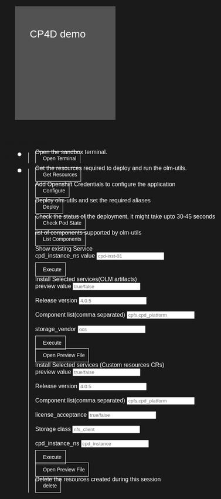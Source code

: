 <html>
<head>
  <meta name="viewport" content="width=device-width, initial-scale=1" />
   <script src="olm-utils.js">
  </script>

  <style>
    html,
    div,
    body {
      background-color: #1a1a1a;
      font-family: "IBM Plex Sans", sans-serif;
      font-size: 16px;
      outline: none;
    }
    body {
      font-family: Helvetica, sans-serif;
    }
    /* The actual timeline (the vertical ruler) */
    .timeline {
      position: relative;
      max-width: 1200px;
      margin: 0 auto;
      margin-left: 50px;
    }
    .content p {
      margin: 0px;
    }
    .content .afterbutton {
      padding-top: 16px;
    }
    /* The actual timeline (the vertical ruler) */
    .timeline::after {
      content: "";
      position: absolute;
      width: 1px;
      background-color: white;
      top: 15px;
      bottom: -6px;
      left: 18px;
      margin-left: -2px;
    }
    /* Container around content */
    .container {
      padding: 0px 0px;
      width: 100%;
      align-content: left;
      margin: 0px 0px 0px 0px;
      margin-left: 25px;
      margin-top: 32px;
    }
    /* The circles on the timeline */
    .container::after {
      content: "";
      position: absolute;
      width: 10px;
      height: 10px;
      right: -6px;
      background-color: white;
      border: 0px solid #ff9f55;
      top: 15px;
      border-radius: 50%;
      z-index: 1;
      margin: 0px 0px 0px 0px;
    }
    /* The circles on the timeline */
    /* Place the container to the left */
    .left {
      left: 0px;
    }
    /* Place the container to the right */
    .right {
      left: 0px;
    }
    /* Add arrows to the left container (pointing right) */
    .left::before {
      content: " ";
      height: 0;
      top: 22px;
      width: 0;
      z-index: 1;
      right: 30px;
      border: medium solid white;
      border-width: 10px 0 10px 10px;
      border-color: transparent transparent transparent white;
    }
    /* Fix the circle for containers on the right side */
    .right::after {
      left: -13px;
    }
    /* The actual content */
    .content {
      padding: 5px 10px;
      color: white;
      background: transparent;
    }
    .button.is-dark.is-medium {
      font-family: "IBM Plex Sans", sans-serif;
      background: transparent;
      border-color: white;
      color: #fff;
      border: 1px solid white;
      padding: 10px;
      padding-left: 20px;
      margin-bottom: 13px;
      border-radius: 0px;
      min-width: 180px;
      font-size: 14px;
      text-align: left;
      min-height: 48px;
      margin: 0px;
      justify-content: left;
    }
    .button.is-dark.is-medium:hover {
      font-family: "IBM Plex Sans", sans-serif;
      background-color: #2a67f5;
      border-color: white;
      color: #fff;
      text-decoration: none;
    }
    .footer {
      display: flex;
      background-color: #343a3e;
      margin-top: 20px;
      padding: 0px;
      max-width: 1200px;
    }
    .github-icon {
      min-height: 100%;
      min-width: 100%;
      object-fit: cover;
      object-position: 250% 100px;
      opacity: 15%;
      bottom: 15px;
    }
    .image-content {
      padding: 5px 10px;
      background: transparent;
      color: black;
      position: absolute;
      font-size: 27px;
    }
    .image-div {
      position: relative;
      background-color: white;
      min-width: 50%;
      background-image: linear-gradient(rgba(255, 255, 255, 0.9), rgba(255, 255, 255, 0.9)),
        url("https://raw.githubusercontent.com/IBM/Developer-Playground/master/didact/images/github.svg");
      background-position: -50% 60px;
      background-repeat: no-repeat;
      padding-top: 20px;
      padding-left: 20px;
    }
    .image-btn {
      position: absolute;
      right: 0;
      bottom: 0%;
      background-color: #0062ff;
      width: 300px;
      padding: 0px;
      padding-bottom: 20px;
    }
    .image-link span {
      float: right;
      font-size: 32px;
      padding-right: 20px;
    }
    .image-btn .image-link:hover {
      text-decoration: none;
      color: white;
      background-color: #0353e9;
    }
    .image-btn a:hover {
      text-decoration: none;
      color: white;
    }
    .image-link {
      color: white;
      display: block;
      padding: 5px 10px 5px 10px;
      line-height: 28px;
      font-size: 16px;
    }
    .header {
      background-image: url("https://raw.githubusercontent.com/IBM/Developer-Playground/master/didact/images/video_insights.jpeg");
      background-position: right;
      width: 95%;
      min-height: 70px;
      display: inline-block;
      margin-top: 20px;
      margin-bottom: 20px;
      margin-left: 30px;
      margin-right: 30px;
      max-width: 1200px;
      background-repeat: no-repeat;
      background-size: 700px 500px;
    }
    .header .right-content {
      float: left;
      width: 50%;
      background-color: #525252;
      min-height: 270px;
      font-size: 16px;
    }
    .header .right-content h4 {
      background: none;
      color: white;
      padding-left: 25px;
      padding-right: 25px;
    }
    .header .right-content div {
      background: none;
      color: white;
      padding-left: 15px;
      padding-right: 25px;
      font-size: 14px;
      margin-bottom: 10px;
    }
    .header .right-content ul {
      margin: 0px;
      margin-left: 25px;
      margin-bottom: 10px;
      line-height: 16px;
    }
    .container a {
      color: #78a9ff;
      background-color: transparent;
      text-decoration: none;
    }
    .container a:visited {
      color: #8c43fc;
      background-color: transparent;
      text-decoration: none;
    }
    .apptitle {
      margin-left: 25px;
      margin-top: 20px;
      margin-bottom: 0px;
      font-size: 28px;
      color: white;
    }
    .subheading {
      margin-left: 25px;
      margin-top: 0px;
      margin-bottom: 0px;
      font-size: 16px;
      color: #c1c7cd;
    }
    .no-hover:hover {
      background-color: #0062ff !important;
    }
    .section {
      margin-top: 5px;
      margin-bottom: -50px;
    }
    a:hover {
      color: #a6c8ff;
      text-decoration: underline;
    }
    a:visited {
      color: #be95ff;
    }
    summary {
      float: left;
    }
    details>summary {
      list-style-image: url("https://raw.githubusercontent.com/IBM/Developer-Playground/development/didact/images/arrow-right.svg");
      direction: rtl;
    }
    details[open]>summary {
      list-style-image: url("https://raw.githubusercontent.com/IBM/Developer-Playground/development/didact/images/arrow-down.svg");
    }
  </style>
</head>
<body>
  <div class="header">
    <div class="right-content" style="padding-top: 40px">
      <div class="apptitle" style="font-size: 28px; color: white">CP4D demo</div>
      <div class="subheading"></div>
    </div>
  </div>
  <div class="section">
    <p style="font-size: 24px">Instructions</p>
    <p style="margin-bottom: 10px">Please follow all the below steps in proper sequence.</p>
  </div>
  <div class="timeline">
    <div style="margin-top: 0px; padding-top: 0px" class="container right">
      <div class="content">
        <p>Open the sandbox terminal.</p>
        <a class="button is-dark is-medium" title="Open Terminal"
          href="didact://?commandId=terminal-for-sandbox-container:new">Open Terminal</a>
      </div>
    </div>
    </div>
     <div class="timeline">
    <div style="margin-top: 0px; padding-top: 0px" class="container right">
      <div class="content">
        <p>Get the resources required to deploy and run the olm-utils.</p>
        <a class="button is-dark is-medium" title="Open Terminal"
          href="didact://?commandId=vscode.didact.sendNamedTerminalAString&&text=sandbox terminal$$git clone https://github.com/bodarajeshkumar/techzone-demo;cd%20${CHE_PROJECTS_ROOT}/techzone-demo/olm-utils">Get Resources</a>
      </div>
    </div>
      <div style="margin-top: 0px; padding-top: 0px" class="container right">
      <div class="content">
        <p>Add Openshift Credentials to configure the application</p>
        <a class="button is-dark is-medium" title="open env file"
          href="didact://?commandId=vscode.open&projectFilePath=env.sh">Configure
        </a>
      </div>
    </div>
      <div style="margin-top: 0px; padding-top: 0px" class="container right">
      <div class="content">
        <p>Deploy olm-utils and set the required aliases </p>
        <a class="button is-dark is-medium" title="open env file"
          href="didact://?commandId=vscode.didact.sendNamedTerminalAString&&text=sandbox terminal$$source env.sh">Deploy
        </a>
      </div>
    </div>
      <div style="margin-top: 0px; padding-top: 0px" class="container right">
      <div class="content">
        <p>Check the status of the deployment, it might take upto 30-45 seconds </p>
        <a class="button is-dark is-medium" title="Check Pod State"
          href="didact://?commandId=vscode.didact.sendNamedTerminalAString&&text=sandbox terminal$$get_pods">Check Pod State
        </a>
      </div>
    </div>
    <!-- <div style="margin-top: 0px; padding-top: 0px" class="container right">
      <div class="content">
        <p>Run Utils Login to OC</p>
        <a class="button is-dark is-medium" title="Check Pod State"
          href="didact://?commandId=vscode.didact.sendNamedTerminalAString&&text=sandbox terminal$$oclogin_auto">oclogin
        </a>
      </div>
    </div> -->
      <div style="margin-top: 0px; padding-top: 0px" class="container right">
      <div class="content">
        <p>list of components supported by olm-utils </p>
        <a class="button is-dark is-medium" title="Check Pod State"
          href="didact://?commandId=vscode.didact.sendNamedTerminalAString&&text=sandbox terminal$$run_utils list-components --release=4.0.5">List Components
        </a>
      </div>
      </div>
      <div style="margin-top: 0px; padding-top: 0px" class="container right">
      <div class="content">
        <p>Show existing Service</p>
        <label>cpd_instance_ns value</label>
      <input type="text" id="cpd_instance_value" placeholder="cpd-inst-01"><br><br>
        <a class="button is-dark is-medium" title="Execute" id="existing_service"
          >Execute
        </a>
      </div>
    </div>
     <div style="margin-top: 0px; padding-top: 0px" class="container right">
      <div class="content">
        <p>Install Selected services(OLM artifacts)</p>
        <label>preview value</label>
      <input type="text" id="olm_preview_value" placeholder="true/false"><br><br>
        <label>Release version</label>
      <input type="text" id="olm_release_version" placeholder="4.0.5"><br><br>
      <label>Component list(comma separated)</label>
      <input type="text" id="olm_component_list" placeholder="cpfs,cpd_platform"><br><br>
      <label>storage_vendor</label>
      <input type="text" id="storage_vendor" placeholder="ocs"><br><br>
        <a class="button is-dark is-medium" title="Execute" id="install_olm"
          >Execute
        </a>
        <br/>
        <br/>
        <a class="button is-dark is-medium" title="open the preview file" id="get_preview"
          >Open Preview File
        </a>
      </div>
    </div>
     <div style="margin-top: 0px; padding-top: 0px" class="container right">
      <div class="content">
        <p>Install Selected services (Custom resources CRs)</p>
        <label>preview value</label>
      <input type="text" id="cr_preview_value" placeholder="true/false"><br><br>
        <label>Release version</label>
      <input type="text" id="cr_release_version" placeholder="4.0.5"><br><br>
      <label>Component list(comma separated)</label>
      <input type="text" id="cr_component_list" placeholder="cpfs,cpd_platform"><br><br>
       <label>license_acceptance</label>
      <input type="text" id="cr_license_acceptance" placeholder="true/false"><br><br>
      <label>Storage class</label>
      <input type="text" id="cr_storage_class" placeholder="nfs_client"><br><br>
      <label>cpd_instance_ns</label>
      <input type="text" id="cr_cpd_instance" placeholder="cpd_instance"><br><br>
        <a class="button is-dark is-medium" title="Execute" id="install_cr"
          >Execute
        </a>
          <br/>
        <br/>
        <a class="button is-dark is-medium" title="open the preview file" id="get_preview_2"
          >Open Preview File
        </a>
      </div>
    </div>
     <div style="margin-top: 0px; padding-top: 0px" class="container right">
      <div class="content">
        <p>Delete the resources created during this session</p>
        <a class="button is-dark is-medium" title="Check Pod State"
          href="didact://?commandId=vscode.didact.sendNamedTerminalAString&&text=sandbox terminal$$sh delete.sh">delete
        </a>
      </div>
      </div>
    <a id="command_exec",href=""></a>
</body>
</html>